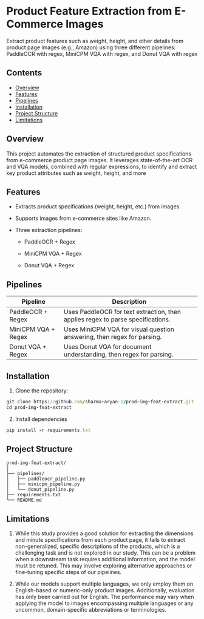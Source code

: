 
# Product Feature Extraction from E-Commerce Images

Extract product features such as weight, height, and other details from product page images (e.g., Amazon) using three different pipelines: PaddleOCR with regex, MiniCPM VQA with regex, and Donut VQA with regex


## Contents

 - [Overview](#Overview)
 - [Features](#Features)
 - [Pipelines](#Pipelines)
 - [Installation](#Installation)
 - [Project Structure](#project-structure)
 - [Limitations](#Limitations)

## Overview

This project automates the extraction of structured product specifications from e-commerce product page images. It leverages state-of-the-art OCR and VQA models, combined with regular expressions, to identify and extract key product attributes such as weight, height, and more
## Features

- Extracts product specifications (weight, height, etc.) from images.

- Supports images from e-commerce sites like Amazon.

- Three extraction pipelines:

    - PaddleOCR + Regex

    - MiniCPM VQA + Regex

    - Donut VQA + Regex

## Pipelines

| Pipeline  | Description |
| ------------- | ------------- |
| PaddleOCR + Regex  | Uses PaddleOCR for text extraction, then applies regex to parse specifications.  |
| MiniCPM VQA + Regex  | Uses MiniCPM VQA for visual question answering, then regex for parsing.  |
| Donut VQA + Regex | Uses Donut VQA for document understanding, then regex for parsing. |

## Installation

1. Clone the repository:

```ruby
git clone https://github.com/sharma-aryan-1/prod-img-feat-extract.git
cd prod-img-feat-extract
```

2. Install dependencies

```ruby
pip install -r requirements.txt
```




## Project Structure
```text
prod-img-feat-extract/
│
├── pipelines/
│   ├── paddleocr_pipeline.py
│   ├── minicpm_pipeline.py
│   └── donut_pipeline.py
├── requirements.txt
└── README.md
```

## Limitations

1. While this study provides a good solution for extracting the dimensions and minute specifications from each product page, it fails to extract non-generalized, specific descriptions of the products, which is a challenging task and is not explored in our study. This can be a problem when a downstream task requires additional information, and the model must be retuned. This may involve exploring alternative approaches or fine-tuning specific steps of our pipelines.
   
3. While our models support multiple languages, we only employ them on English-based or numeric-only product images. Additionally, evaluation has only been carried out for English. The performance may vary when applying the model to images encompassing multiple languages or any uncommon, domain-specific abbreviations or terminologies.
